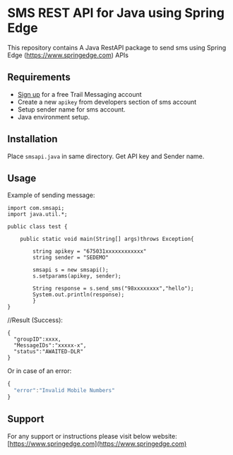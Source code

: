 SMS REST API for Java using Spring Edge
================================

This repository contains A Java RestAPI package to send sms using Spring Edge (https://www.springedge.com) APIs

Requirements
------------

- [Sign up](https://www.springedge.com/) for a free Trail Messaging account
- Create a new `apikey` from developers section of sms account
- Setup sender name for sms account.
- Java environment setup.


Installation
------------

Place `smsapi.java` in same directory.
Get API key and Sender name.


Usage
-----
Example of sending message:

```
import com.smsapi;
import java.util.*;

public class test {

	public static void main(String[] args)throws Exception{

		string apikey = "675031xxxxxxxxxxxx"
		string sender = "SEDEMO"

		smsapi s = new smsapi();		
		s.setparams(apikey, sender);
		       
		String response = s.send_sms("98xxxxxxxx","hello");
		System.out.println(response);
	    }
}
```

//Result (Success):
```
{
  "groupID":xxxx,
  "MessageIDs":"xxxxx-x",
  "status":"AWAITED-DLR"
}
```

Or in case of an error:

```javascript
{
  "error":"Invalid Mobile Numbers"
}
```


Support
-------------

For any support or instructions please visit below website:
[https://www.springedge.com](https://www.springedge.com)
